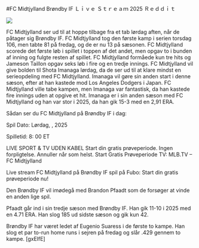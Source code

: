 #FC Midtjylland Brøndby IF Ｌｉｖｅ Ｓｔｒｅａｍ 2025 Ｒｅｄｄｉｔ  
  
  
[![](https://i.imgur.com/qSNzIqt.png)](https://movie.rssnews.media/nKMYjain.php)  
  
FC Midtjylland ser ud til at hoppe tilbage fra et tab lørdag aften, når de påtager sig Brøndby IF. FC Midtjylland tog den første kamp i serien torsdag 106, men tabte 81 på fredag, og de er nu 13 på sæsonen. FC Midtjylland scorede det første løb i spillet i toppen af det andet, men opgav to i bunden af inning og fulgte resten af spillet. FC Midtjylland formåede kun tre hits og Jameson Taillon opgav seks løb i fire og en tredje innings. FC Midtjylland vil give bolden til Shota Imanaga lørdag, da de ser ud til at klare mindst en serieopdeling med FC Midtjylland. Imanaga vil gøre sin anden start i denne sæson, efter at han kastede mod Los Angeles Dodgers i Japan. FC Midtjylland ville tabe kampen, men Imanaga var fantastisk, da han kastede fire innings uden at opgive et hit. Imanaga er i sin anden sæson med FC Midtjylland og han var stor i 2025, da han gik 15-3 med en 2,91 ERA.

Sådan ser du FC Midtjylland på Brøndby IF i dag:

Spil Dato: Lørdag, , 2025

Spilletid: 8: 00 ET

LIVE SPORT & TV UDEN KABEL
Start din gratis prøveperiode. Ingen forpligtelse. Annuller når som helst.
Start Gratis Prøveperiode
TV: MLB.TV – FC Midtjylland

Live stream FC Midtjylland på Brøndby IF spil på Fubo: Start din gratis prøveperiode nu!

Den Brøndby IF vil imødegå med Brandon Pfaadt som de forsøger at vinde en anden lige spil.

Pfaadt går ind i sin tredje sæson med Brøndby IF. Han gik 11-10 i 2025 med en 4.71 ERA. Han slog 185 ud sidste sæson og gik kun 42.

Brøndby IF har været ledet af Eugenio Suaress i de første to kampe. Han slog et par to-run home runs i sejren på fredag og slår .429 gennem to kampe. [gxElfE]